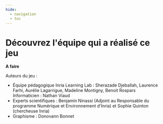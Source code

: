 ```yaml
---
hide:
  - navigation
  - toc
---
```


# Découvrez l'équipe qui a réalisé ce jeu
**A faire**

Auteurs du jeu :

- Équipe pédagogique Inria Learning Lab : Sherazade Djeballah, Laurence Farhi, Aurélie Lagarrigue, Madeline Montigny, Benoit Rospars
Informaticien : Nathan Viaud
- Experts scientifiques : Benjamin Ninassi (Adjoint au Responsable du programme Numérique et Environnement d'Inria) et Sophie Quinton (chercheuse Inria)
- Graphisme : Donovann Bonnet
